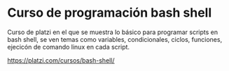 # Curso de programación bash shell

Curso de platzi en el que se muestra lo básico para programar scripts en bash shell,
se ven temas como variables, condicionales, ciclos, funciones, ejecicón de comando linux en cada script.

https://platzi.com/cursos/bash-shell/
